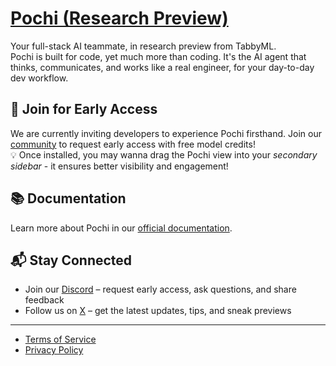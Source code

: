 # [Pochi (Research Preview)](https://www.getpochi.com/)

Your full-stack AI teammate, in research preview from TabbyML.  
Pochi is built for code, yet much more than coding. It's the AI agent that thinks, communicates, and works like a real engineer, for your day-to-day dev workflow.

## 🚀 Join for Early Access

We are currently inviting developers to experience Pochi firsthand. Join our [community](https://discord.gg/tWF66yr8NQ) to request early access with free model credits!  
💡 Once installed, you may wanna drag the Pochi view into your _secondary sidebar_ - it ensures better visibility and engagement!

## 📚 Documentation

Learn more about Pochi in our [official documentation](https://docs.getpochi.com/).

## 📬 Stay Connected

- Join our [Discord](https://discord.gg/tWF66yr8NQ) – request early access, ask questions, and share feedback
- Follow us on [X](https://x.com/getpochi) – get the latest updates, tips, and sneak previews

---

- [Terms of Service](https://www.getpochi.com/term-of-service)
- [Privacy Policy](https://www.getpochi.com/privacy-policy)
